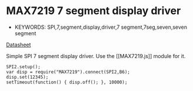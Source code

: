 <!--- Copyright (c) 2013 Gordon Williams, Pur3 Ltd. See the file LICENSE for copying permission. -->
MAX7219 7 segment display driver
=======================

* KEYWORDS: SPI,7,segment,display,driver,7 segment,7seg,seven,seven segment

[Datasheet](/datasheets/MAX7219.pdf)


Simple SPI 7 segment display driver. Use the [[MAX7219.js]] module for it.

```
SPI2.setup();
var disp = require("MAX7219").connect(SPI2,B6);
disp.set(12345);
setTimeout(function() { disp.off(); }, 10000);
```
